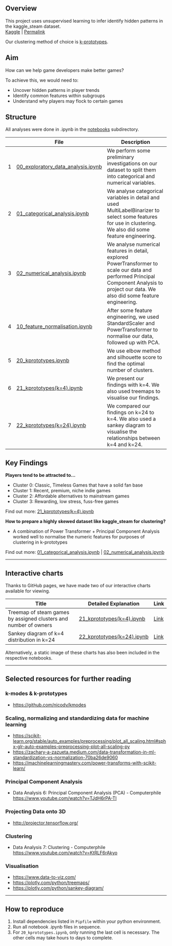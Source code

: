 ## Overview

This project uses unsupervised learning to infer identify hidden patterns in the kaggle_steam dataset.  
 [Kaggle](https://www.kaggle.com/datasets/nikdavis/steam-store-games) | [Permalink](https://github.com/rxEckT/usg/blob/9d5377ae47314128a050e9b257ea01c5a4eb3575/data/01_raw/kaggle_steam.csv)

Our clustering method of choice is [k-prototypes](https://github.com/nicodv/kmodes).

## Aim
How can we help game developers make better games?

To achieve this, we would need to:
- Uncover hidden patterns in player trends
- Identify common features within subgroups
- Understand why players may flock to certain games

## Structure

All analyses were done in .ipynb in the [notebooks](/notebooks) subdirectory.

| |File|Description|
|-|----|-----------|
|1|[00_exploratory_data_analysis.ipynb](/notebooks/00_exploratory_data_analysis.ipynb)|We perform some preliminary investigations on our dataset to split them into categorical and numerical variables.|
|2|[01_categorical_analysis.ipynb](/notebooks/01_categorical_analysis.ipynb)|We analyse categorical variables in detail and used MultiLabelBinarizer to select some features for use in clustering. We also did some feature engineering.|
|3|[02_numerical_analysis.ipynb](/notebooks/02_numerical_analysis.ipynb)|We analyse numerical features in detail, explored PowerTransformer to scale our data and performed Principal Component Analysis to project our data. We also did some feature engineering.|
|4|[10_feature_normalisation.ipynb](/notebooks/10_feature_normalisation.ipynb)|After some feature engineering, we used StandardScaler and PowerTransformer to normalise our data, followed up with PCA.|
|5|[20_kprototypes.ipynb](/notebooks/20_kprototypes.ipynb)|We use elbow method and silhouette score to find the optimal number of clusters.|
|6|[21_kprototypes(k=4).ipynb](/notebooks/21_kprototypes(k%3D4).ipynb)|We present our findings with k=4. We also used treemaps to visualise our findings.|
|7|[22_kprototypes(k=24).ipynb](/notebooks/22_kprototypes(k%3D24).ipynb)|We compared our findings on k=24 to k=4. We also used a sankey diagram to visualise the relationships between k=4 and k=24.|

## Key Findings
**Players tend to be attracted to...**

- Cluster 0: Classic, Timeless Games that have a solid fan base
- Cluster 1: Recent, premium, niche indie games
- Cluster 2: Affordable alternatives to mainstream games
- Cluster 3: Rewarding, low stress, fuss-free games

Find out more: [21_kprototypes(k=4).ipynb](/notebooks/21_kprototypes(k%3D4).ipynb)

**How to prepare a highly skewed dataset like kaggle_steam for clustering?**
- A combination of Power Transformer + Principal Component Analysis worked well to normalise the numeric features for purposes of clustering in k-prototypes

Find out more: [01_categorical_analysis.ipynb](/notebooks/01_categorical_analysis.ipynb) | [02_numerical_analysis.ipynb](/notebooks/02_numerical_analysis.ipynb)

---

## Interactive charts
Thanks to GitHub pages, we have made two of our interactive charts available for viewing.

|Title|Detailed Explanation|Link|
|-----|--------------------|----|
|Treemap of steam games by assigned clusters and number of owners|[21_kprototypes(k=4).ipynb](/notebooks/21_kprototypes(k%3D4).ipynb)|[Link](https://rxeckt.github.io/usg/images/21/1.html)|
|Sankey diagram of k=4 distribution in k=24|[22_kprototypes(k=24).ipynb](/notebooks/22_kprototypes(k%3D24).ipynb)|[Link](https://rxeckt.github.io/usg/images/22/2.html)|

Alternatively, a static image of these charts has also been included in the respective notebooks.

---

## Selected resources for further reading
### k-modes & k-prototypes
- https://github.com/nicodv/kmodes
### Scaling, normalizing and standardizing data for machine learning
- https://scikit-learn.org/stable/auto_examples/preprocessing/plot_all_scaling.html#sphx-glr-auto-examples-preprocessing-plot-all-scaling-py
- https://zachary-a-zazueta.medium.com/data-transformation-in-ml-standardization-vs-normalization-70ba26de9060
- https://machinelearningmastery.com/power-transforms-with-scikit-learn/
### Principal Component Analysis
- Data Analysis 6: Principal Component Analysis (PCA) - Computerphile https://www.youtube.com/watch?v=TJdH6rPA-TI
### Projecting Data onto 3D
- http://projector.tensorflow.org/
### Clustering
- Data Analysis 7: Clustering - Computerphile
 https://www.youtube.com/watch?v=KtRLF6rAkyo
### Visualisation
- https://www.data-to-viz.com/
- https://plotly.com/python/treemaps/
- https://plotly.com/python/sankey-diagram/

---

## How to reproduce

1. Install dependencies listed in `Pipfile` within your python environment.
2. Run all notebook .ipynb files in sequence.
3. For `20_kprototypes.ipynb`, only running the last cell is necessary. The other cells may take hours to days to complete.

